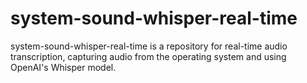 # system-sound-whisper-real-time
system-sound-whisper-real-time is a repository for real-time audio transcription, capturing audio from the operating system and using OpenAI's Whisper model.
